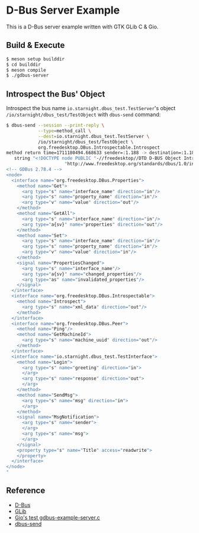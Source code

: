# D-Bus Server Example

This is a D-Bus server example written with GTK GLib C & Gio.

## Build & Execute

```sh
$ meson setup builddir
$ cd builddir
$ meson compile
$ ./gdbus-server
```

## Introspect the Bus' Object

Introspect the bus name `io.starnight.dbus_test.TestServer`'s object
`/io/starnight/dbus_test/TestObject` with `dbus-send` command:
```sh
$ dbus-send --session --print-reply \
            --type=method_call \
            --dest=io.starnight.dbus_test.TestServer \
            /io/starnight/dbus_test/TestObject \
            org.freedesktop.DBus.Introspectable.Introspect
method return time=1711180494.668633 sender=:1.188 -> destination=:1.189 serial=3 reply_serial=2
   string "<!DOCTYPE node PUBLIC "-//freedesktop//DTD D-BUS Object Introspection 1.0//EN"
                      "http://www.freedesktop.org/standards/dbus/1.0/introspect.dtd">
<!-- GDBus 2.78.4 -->
<node>
  <interface name="org.freedesktop.DBus.Properties">
    <method name="Get">
      <arg type="s" name="interface_name" direction="in"/>
      <arg type="s" name="property_name" direction="in"/>
      <arg type="v" name="value" direction="out"/>
    </method>
    <method name="GetAll">
      <arg type="s" name="interface_name" direction="in"/>
      <arg type="a{sv}" name="properties" direction="out"/>
    </method>
    <method name="Set">
      <arg type="s" name="interface_name" direction="in"/>
      <arg type="s" name="property_name" direction="in"/>
      <arg type="v" name="value" direction="in"/>
    </method>
    <signal name="PropertiesChanged">
      <arg type="s" name="interface_name"/>
      <arg type="a{sv}" name="changed_properties"/>
      <arg type="as" name="invalidated_properties"/>
    </signal>
  </interface>
  <interface name="org.freedesktop.DBus.Introspectable">
    <method name="Introspect">
      <arg type="s" name="xml_data" direction="out"/>
    </method>
  </interface>
  <interface name="org.freedesktop.DBus.Peer">
    <method name="Ping"/>
    <method name="GetMachineId">
      <arg type="s" name="machine_uuid" direction="out"/>
    </method>
  </interface>
  <interface name="io.starnight.dbus_test.TestInterface">
    <method name="Login">
      <arg type="s" name="greeting" direction="in">
      </arg>
      <arg type="s" name="response" direction="out">
      </arg>
    </method>
    <method name="SendMsg">
      <arg type="s" name="msg" direction="in">
      </arg>
    </method>
    <signal name="MsgNotification">
      <arg type="s" name="sender">
      </arg>
      <arg type="s" name="msg">
      </arg>
    </signal>
    <property type="s" name="Title" access="readwrite">
    </property>
  </interface>
</node>
"
```

## Reference

* [D-Bus](https://www.freedesktop.org/wiki/Software/dbus/)
* [GLib](https://docs.gtk.org/glib/index.html)
* [Gio's test gdbus-example-server.c](https://gitlab.gnome.org/GNOME/glib/-/blob/2.80.0/gio/tests/gdbus-example-server.c)
* [dbus-send](https://dbus.freedesktop.org/doc/dbus-send.1.html)
